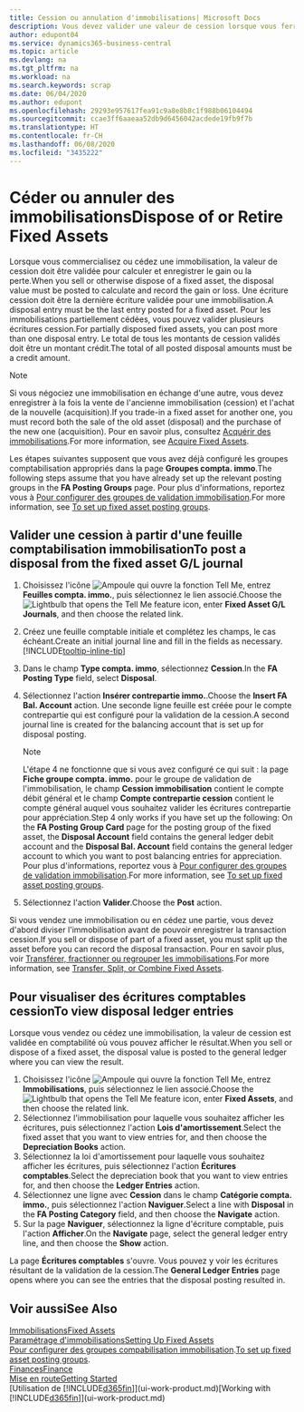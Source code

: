 ```yaml
---
title: Cession ou annulation d'immobilisations| Microsoft Docs
description: Vous devez valider une valeur de cession lorsque vous ferraillez, vendez, ou annulez une immobilisation.
author: edupont04
ms.service: dynamics365-business-central
ms.topic: article
ms.devlang: na
ms.tgt_pltfrm: na
ms.workload: na
ms.search.keywords: scrap
ms.date: 06/04/2020
ms.author: edupont
ms.openlocfilehash: 29293e957617fea91c9a8e8b8c1f988b06104494
ms.sourcegitcommit: ccae3ff6aaeaa52db9d6456042acdede19fb9f7b
ms.translationtype: HT
ms.contentlocale: fr-CH
ms.lasthandoff: 06/08/2020
ms.locfileid: "3435222"
---
```

# <a name="dispose-of-or-retire-fixed-assets"></a><span data-ttu-id="38aa6-103">Céder ou annuler des immobilisations</span><span class="sxs-lookup"><span data-stu-id="38aa6-103">Dispose of or Retire Fixed Assets</span></span>

<span data-ttu-id="38aa6-104">Lorsque vous commercialisez ou cédez une immobilisation, la valeur de cession doit être validée pour calculer et enregistrer le gain ou la perte.</span><span class="sxs-lookup"><span data-stu-id="38aa6-104">When you sell or otherwise dispose of a fixed asset, the disposal value must be posted to calculate and record the gain or loss.</span></span> <span data-ttu-id="38aa6-105">Une écriture cession doit être la dernière écriture validée pour une immobilisation.</span><span class="sxs-lookup"><span data-stu-id="38aa6-105">A disposal entry must be the last entry posted for a fixed asset.</span></span> <span data-ttu-id="38aa6-106">Pour les immobilisations partiellement cédées, vous pouvez valider plusieurs écritures cession.</span><span class="sxs-lookup"><span data-stu-id="38aa6-106">For partially disposed fixed assets, you can post more than one disposal entry.</span></span> <span data-ttu-id="38aa6-107">Le total de tous les montants de cession validés doit être un montant crédit.</span><span class="sxs-lookup"><span data-stu-id="38aa6-107">The total of all posted disposal amounts must be a credit amount.</span></span>  

> [!NOTE]  
> <span data-ttu-id="38aa6-108">Si vous négociez une immobilisation en échange d'une autre, vous devez enregistrer à la fois la vente de l'ancienne immobilisation (cession) et l'achat de la nouvelle (acquisition).</span><span class="sxs-lookup"><span data-stu-id="38aa6-108">If you trade-in a fixed asset for another one, you must record both the sale of the old asset (disposal) and the purchase of the new one (acquisition).</span></span> <span data-ttu-id="38aa6-109">Pour en savoir plus, consultez [Acquérir des immobilisations](fa-how-acquire.md).</span><span class="sxs-lookup"><span data-stu-id="38aa6-109">For more information, see [Acquire Fixed Assets](fa-how-acquire.md).</span></span>  

<span data-ttu-id="38aa6-110">Les étapes suivantes supposent que vous avez déjà configuré les groupes comptabilisation appropriés dans la page **Groupes compta. immo**.</span><span class="sxs-lookup"><span data-stu-id="38aa6-110">The following steps assume that you have already set up the relevant posting groups in the **FA Posting Groups** page.</span></span> <span data-ttu-id="38aa6-111">Pour plus d'informations, reportez vous à [Pour configurer des groupes de validation immobilisation](fa-how-setup-general.md#to-set-up-fixed-asset-posting-groups).</span><span class="sxs-lookup"><span data-stu-id="38aa6-111">For more information, see [To set up fixed asset posting groups](fa-how-setup-general.md#to-set-up-fixed-asset-posting-groups).</span></span>  

## <a name="to-post-a-disposal-from-the-fixed-asset-gl-journal"></a><span data-ttu-id="38aa6-112">Valider une cession à partir d'une feuille comptabilisation immobilisation</span><span class="sxs-lookup"><span data-stu-id="38aa6-112">To post a disposal from the fixed asset G/L journal</span></span>

1. <span data-ttu-id="38aa6-113">Choisissez l'icône ![Ampoule qui ouvre la fonction Tell Me](media/ui-search/search_small.png "Dites-moi ce que vous voulez faire"), entrez **Feuilles compta. immo.**, puis sélectionnez le lien associé.</span><span class="sxs-lookup"><span data-stu-id="38aa6-113">Choose the ![Lightbulb that opens the Tell Me feature](media/ui-search/search_small.png "Tell me what you want to do") icon, enter **Fixed Asset G/L Journals**, and then choose the related link.</span></span>  
2. <span data-ttu-id="38aa6-114">Créez une feuille comptable initiale et complétez les champs, le cas échéant.</span><span class="sxs-lookup"><span data-stu-id="38aa6-114">Create an initial journal line and fill in the fields as necessary.</span></span> [!INCLUDE[tooltip-inline-tip](includes/tooltip-inline-tip_md.md)]  
3. <span data-ttu-id="38aa6-115">Dans le champ **Type compta. immo**, sélectionnez **Cession**.</span><span class="sxs-lookup"><span data-stu-id="38aa6-115">In the **FA Posting Type** field, select **Disposal**.</span></span>  
4. <span data-ttu-id="38aa6-116">Sélectionnez l'action **Insérer contrepartie immo.**.</span><span class="sxs-lookup"><span data-stu-id="38aa6-116">Choose the **Insert FA Bal. Account** action.</span></span> <span data-ttu-id="38aa6-117">Une seconde ligne feuille est créée pour le compte contrepartie qui est configuré pour la validation de la cession.</span><span class="sxs-lookup"><span data-stu-id="38aa6-117">A second journal line is created for the balancing account that is set up for disposal posting.</span></span>  

    > [!NOTE]  
    >  <span data-ttu-id="38aa6-118">L'étape 4 ne fonctionne que si vous avez configuré ce qui suit : la page **Fiche groupe compta. immo.** pour le groupe de validation de l'immobilisation, le champ **Cession immobilisation** contient le compte débit général et le champ **Compte contrepartie cession** contient le compte général auquel vous souhaitez valider les écritures contrepartie pour appréciation.</span><span class="sxs-lookup"><span data-stu-id="38aa6-118">Step 4 only works if you have set up the following: On the **FA Posting Group Card** page for the posting group of the fixed asset, the **Disposal Account** field contains the general ledger debit account and the **Disposal Bal. Account** field contains the general ledger account to which you want to post balancing entries for appreciation.</span></span> <span data-ttu-id="38aa6-119">Pour plus d'informations, reportez vous à [Pour configurer des groupes de validation immobilisation](fa-how-setup-general.md#to-set-up-fixed-asset-posting-groups).</span><span class="sxs-lookup"><span data-stu-id="38aa6-119">For more information, see [To set up fixed asset posting groups](fa-how-setup-general.md#to-set-up-fixed-asset-posting-groups).</span></span>  
5. <span data-ttu-id="38aa6-120">Sélectionnez l'action **Valider**.</span><span class="sxs-lookup"><span data-stu-id="38aa6-120">Choose the **Post** action.</span></span>  

<span data-ttu-id="38aa6-121">Si vous vendez une immobilisation ou en cédez une partie, vous devez d'abord diviser l'immobilisation avant de pouvoir enregistrer la transaction cession.</span><span class="sxs-lookup"><span data-stu-id="38aa6-121">If you sell or dispose of part of a fixed asset, you must split up the asset before you can record the disposal transaction.</span></span> <span data-ttu-id="38aa6-122">Pour en savoir plus, voir [Transférer, fractionner ou regrouper les immobilisations](fa-how-trans-split-combine.md).</span><span class="sxs-lookup"><span data-stu-id="38aa6-122">For more information, see [Transfer, Split, or Combine Fixed Assets](fa-how-trans-split-combine.md).</span></span>  

## <a name="to-view-disposal-ledger-entries"></a><span data-ttu-id="38aa6-123">Pour visualiser des écritures comptables cession</span><span class="sxs-lookup"><span data-stu-id="38aa6-123">To view disposal ledger entries</span></span>
<span data-ttu-id="38aa6-124">Lorsque vous vendez ou cédez une immobilisation, la valeur de cession est validée en comptabilité où vous pouvez afficher le résultat.</span><span class="sxs-lookup"><span data-stu-id="38aa6-124">When you sell or dispose of a fixed asset, the disposal value is posted to the general ledger where you can view the result.</span></span>  

1. <span data-ttu-id="38aa6-125">Choisissez l'icône ![Ampoule qui ouvre la fonction Tell Me](media/ui-search/search_small.png "Dites-moi ce que vous voulez faire"), entrez **Immobilisations**, puis sélectionnez le lien associé.</span><span class="sxs-lookup"><span data-stu-id="38aa6-125">Choose the ![Lightbulb that opens the Tell Me feature](media/ui-search/search_small.png "Tell me what you want to do") icon, enter **Fixed Assets**, and then choose the related link.</span></span>  
2. <span data-ttu-id="38aa6-126">Sélectionnez l'immobilisation pour laquelle vous souhaitez afficher les écritures, puis sélectionnez l'action **Lois d'amortissement**.</span><span class="sxs-lookup"><span data-stu-id="38aa6-126">Select the fixed asset that you want to view entries for, and then choose the **Depreciation Books** action.</span></span>  
3. <span data-ttu-id="38aa6-127">Sélectionnez la loi d'amortissement pour laquelle vous souhaitez afficher les écritures, puis sélectionnez l'action **Écritures comptables**.</span><span class="sxs-lookup"><span data-stu-id="38aa6-127">Select the depreciation book that you want to view entries for, and then choose the **Ledger Entries** action.</span></span>  
4. <span data-ttu-id="38aa6-128">Sélectionnez une ligne avec **Cession** dans le champ **Catégorie compta. immo.**, puis sélectionnez l'action **Naviguer**.</span><span class="sxs-lookup"><span data-stu-id="38aa6-128">Select a line with **Disposal** in the **FA Posting Category** field, and then choose the **Navigate** action.</span></span>  
5. <span data-ttu-id="38aa6-129">Sur la page **Naviguer**, sélectionnez la ligne d'écriture comptable, puis l'action **Afficher**.</span><span class="sxs-lookup"><span data-stu-id="38aa6-129">On the **Navigate** page, select the general ledger entry line, and then choose the **Show** action.</span></span>  

<span data-ttu-id="38aa6-130">La page **Écritures comptables** s'ouvre. Vous pouvez y voir les écritures résultant de la validation de la cession.</span><span class="sxs-lookup"><span data-stu-id="38aa6-130">The **General Ledger Entries** page opens where you can see the entries that the disposal posting resulted in.</span></span>  

## <a name="see-also"></a><span data-ttu-id="38aa6-131">Voir aussi</span><span class="sxs-lookup"><span data-stu-id="38aa6-131">See Also</span></span>

[<span data-ttu-id="38aa6-132">Immobilisations</span><span class="sxs-lookup"><span data-stu-id="38aa6-132">Fixed Assets</span></span>](fa-manage.md)  
[<span data-ttu-id="38aa6-133">Paramétrage d'immobilisations</span><span class="sxs-lookup"><span data-stu-id="38aa6-133">Setting Up Fixed Assets</span></span>](fa-setup.md)  
<span data-ttu-id="38aa6-134">[Pour configurer des groupes compabilisation immobilisation](fa-how-setup-general.md#to-set-up-fixed-asset-posting-groups).</span><span class="sxs-lookup"><span data-stu-id="38aa6-134">[To set up fixed asset posting groups](fa-how-setup-general.md#to-set-up-fixed-asset-posting-groups).</span></span>  
[<span data-ttu-id="38aa6-135">Finances</span><span class="sxs-lookup"><span data-stu-id="38aa6-135">Finance</span></span>](finance.md)  
[<span data-ttu-id="38aa6-136">Mise en route</span><span class="sxs-lookup"><span data-stu-id="38aa6-136">Getting Started</span></span>](product-get-started.md)  
<span data-ttu-id="38aa6-137">[Utilisation de [!INCLUDE[d365fin](includes/d365fin_md.md)]](ui-work-product.md)</span><span class="sxs-lookup"><span data-stu-id="38aa6-137">[Working with [!INCLUDE[d365fin](includes/d365fin_md.md)]](ui-work-product.md)</span></span>
